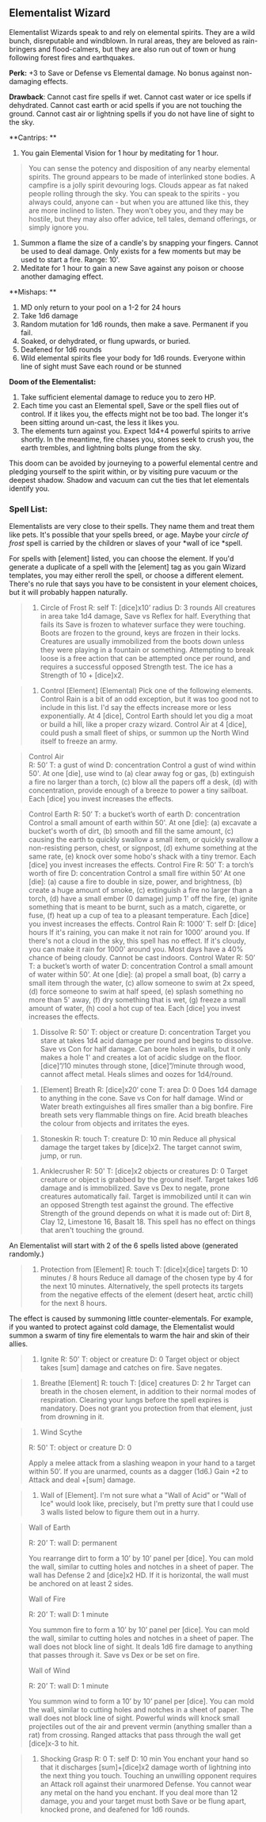 ## Elementalist Wizard

Elementalist Wizards speak to and rely on elemental spirits. They are a wild bunch, disreputable and windblown. In rural areas, they are beloved as rain-bringers and flood-calmers, but they are also run out of town or hung following forest fires and earthquakes. 

**Perk:** +3 to Save or Defense vs Elemental damage. No bonus against non-damaging effects.

**Drawback**: Cannot cast fire spells if wet. Cannot cast water or ice spells if dehydrated. Cannot cast earth or acid spells if you are not touching the ground. Cannot cast air or lightning spells if you do not have line of sight to the sky. 

**Cantrips: **

1. You gain Elemental Vision for 1 hour by meditating for 1 hour. 

> You can sense the potency and disposition of any nearby elemental spirits. The ground appears to be made of interlinked stone bodies. A campfire is a jolly spirit devouring logs. Clouds appear as fat naked people rolling through the sky. You can speak to the spirits - you always could, anyone can - but when you are attuned like this, they are more inclined to listen. They won't obey you, and they may be hostile, but they may also offer advice, tell tales, demand offerings, or simply ignore you. 

1. Summon a flame the size of a candle's by snapping your fingers. Cannot be used to deal damage. Only exists for a few moments but may be used to start a fire. Range: 10'.
2. Meditate for 1 hour to gain a new Save against any poison or choose another damaging effect.

**Mishaps: **

1. MD only return to your pool on a 1-2 for 24 hours 
2. Take 1d6 damage 
3. Random mutation for 1d6 rounds, then make a save. Permanent if you fail. 
4. Soaked, or dehydrated, or flung upwards, or buried. 
5. Deafened for 1d6 rounds 
6. Wild elemental spirits flee your body for 1d6 rounds. Everyone within line of sight must Save each round or be stunned

**Doom of the Elementalist:**

1. Take sufficient elemental damage to reduce you to zero HP. 
2. Each time you cast an Elemental spell, Save or the spell flies out of control. If it likes you, the effects might not be too bad. The longer it's been sitting around un-cast, the less it likes you.
3. The elements turn against you. Expect 1d4+4 powerful spirits to arrive shortly. In the meantime, fire chases you, stones seek to crush you, the earth trembles, and lightning bolts plunge from the sky.

This doom can be avoided by journeying to a powerful elemental centre and pledging yourself to the spirit within, or by visiting pure vacuum or the deepest shadow. Shadow and vacuum can cut the ties that let elementals identify you.

### Spell List:

Elementalists are very close to their spells. They name them and treat them like pets. It's possible that your spells breed, or age. Maybe your *circle of frost* spell is carried by the children or slaves of your *wall of ice *spell.

For spells with [element] listed, you can choose the element. If you'd generate a duplicate of a spell with the [element] tag as you gain Wizard templates, you may either reroll the spell, or choose a different element. There's no rule that says you have to be consistent in your element choices, but it will probably happen naturally.

> 1. Circle of Frost
>    R: self T: [dice]x10’ radius D: 3 rounds 
>      All creatures in area take 1d4 damage, Save vs Reflex for half. Everything that fails its Save is frozen to whatever surface they were touching. Boots are frozen to the ground, keys are frozen in their locks. Creatures are usually immobilized from the boots down unless they were playing in a fountain or something. Attempting to break loose is a free action that can be attempted once per round, and requires a successful opposed Strength test. The ice has a Strength of 10 + [dice]x2.

> 1. Control [Element] (Elemental) Pick one of the following elements. Control Rain is a bit of an odd exception, but it was too good not to include in this list. I'd say the effects increase more or less exponentially. At 4 [dice], Control Earth should let you dig a moat or build a hill, like a proper crazy wizard. Control Air at 4 [dice], could push a small fleet of ships, or summon up the North Wind itself to freeze an army.

> Control Air  
> R: 50’ T: a gust of wind D: concentration 
> Control a gust of wind within 50'. At one [die], use wind to (a) clear away fog or gas, (b) extinguish a fire no larger than a torch, (c) blow all the papers off a desk, (d) with concentration, provide enough of a breeze to power a tiny sailboat. Each [dice] you invest increases the effects.   



> Control Earth 
> R: 50’ T: a bucket’s worth of earth D: concentration 
> Control a small amount of earth within 50'. At one [die]: (a) excavate a bucket's worth of dirt, (b) smooth and fill the same amount, (c) causing the earth to quickly swallow a small item, or quickly swallow a non-resisting person, chest, or signpost, (d) exhume something at the same rate, (e) knock over some hobo's shack with a tiny tremor. Each [dice] you invest increases the effects. 
> Control Fire 
> R: 50’ T: a torch’s worth of fire D: concentration 
> Control a small fire within 50’ At one [die]: (a) cause a fire to double in size, power, and brightness, (b) create a huge amount of smoke, (c) extinguish a fire no larger than a torch, (d) have a small ember (0 damage) jump 1' off the fire, (e) ignite something that is meant to be burnt, such as a match, cigarette, or fuse, (f) heat up a cup of tea to a pleasant temperature. Each [dice] you invest increases the effects. 
> Control Rain 
> R: 1000’ T: self D: [dice] hours 
> If it's raining, you can make it not rain for 1000' around you. If there's not a cloud in the sky, this spell has no effect. If it's cloudy, you can make it rain for 1000' around you. Most days have a 40% chance of being cloudy. Cannot be cast indoors. 
> Control Water 
> R: 50’ T: a bucket’s worth of water D: concentration 
> Control a small amount of water within 50’. At one [die]: (a) propel a small boat, (b) carry a small item through the water, (c) allow someone to swim at 2x speed, (d) force someone to swim at half speed, (e) splash something no more than 5' away, (f) dry something that is wet, (g) freeze a small amount of water, (h) cool a hot cup of tea. Each [dice] you invest increases the effects.



> 1. Dissolve 
>    R: 50' T: object or creature D: concentration 
>      Target you stare at takes 1d4 acid damage per round and begins to dissolve. Save vs Con for half damage. Can bore holes in walls, but it only makes a hole 1' and creates a lot of acidic sludge on the floor. [dice]”/10 minutes through stone, [dice]”/minute through wood, cannot affect metal. Heals slimes and oozes for 1d4/round.



> 1. [Element] Breath 
>    R: [dice]x20‘ cone T: area D: 0
>      Does 1d4 damage to anything in the cone. Save vs Con for half damage. Wind or Water breath extinguishes all fires smaller than a big bonfire. Fire breath sets very flammable things on fire. Acid breath bleaches the colour from objects and irritates the eyes.



> 1. Stoneskin 
>    R: touch T: creature D: 10 min 
>      Reduce all physical damage the target takes by [dice]x2. The target cannot swim, jump, or run.



> 1. Anklecrusher 
>    R: 50' T: [dice]x2 objects or creatures D: 0 
>      Target creature or object is grabbed by the ground itself. Target takes 1d6 damage and is immobilized. Save vs Dex to negate, prone creatures automatically fail. Target is immobilized until it can win an opposed Strength test against the ground. The effective Strength of the ground depends on what it is made out of: Dirt 8, Clay 12, Limestone 16, Basalt 18. This spell has no effect on things that aren't touching the ground.

An Elementalist will start with 2 of the 6 spells listed above (generated randomly.)

> 1. Protection from [Element] 
>    R: touch T: [dice]x[dice] targets D: 10 minutes / 8 hours 
>      Reduce all damage of the chosen type by 4 for the next 10 minutes. Alternatively, the spell protects its targets from the negative effects of the element (desert heat, arctic chill) for the next 8 hours.

The effect is caused by summoning little counter-elementals. For example, if you wanted to protect against cold damage, the Elementalist would summon a swarm of tiny fire elementals to warm the hair and skin of their allies.

> 1. Ignite 
>    R: 50' T: object or creature D: 0 
>      Target object or object takes [sum] damage and catches on fire. Save negates.



> 1. Breathe [Element] 
>    R: touch T: [dice] creatures D: 2 hr 
>      Target can breath in the chosen element, in addition to their normal modes of respiration. Clearing your lungs before the spell expires is mandatory. Does not grant you protection from that element, just from drowning in it.

 

> 1. Wind Scythe
>
> R: 50' T: object or creature D: 0
>
> Apply a melee attack from a slashing weapon in your hand to a target within 50’. If you are unarmed, counts as a dagger (1d6.) Gain +2 to Attack and deal +[sum] damage.



> 1. Wall of [Element].
>       I'm not sure what a "Wall of Acid" or "Wall of Ice" would look like, precisely, but I'm pretty sure that I could use 3 walls listed below to figure them out in a hurry.

> Wall of Earth
>
> R: 20’ T: wall D: permanent
>
> You rearrange dirt to form a 10’ by 10’ panel per [dice]. You can mold the wall, similar to cutting holes and notches in a sheet of paper. The wall has Defense 2 and [dice]x2 HD. If it is horizontal, the wall must be anchored on at least 2 sides.
>
> Wall of Fire
>
> R: 20’ T: wall D: 1 minute
>
> You summon fire to form a 10’ by 10’ panel per [dice]. You can mold the wall, similar to cutting holes and notches in a sheet of paper. The wall does not block line of sight. It deals 1d6 fire damage to anything that passes through it. Save vs Dex or be set on fire.
>
> Wall of Wind
>
> R: 20’ T: wall D: 1 minute
>
> You summon wind to form a 10’ by 10’ panel per [dice]. You can mold the wall, similar to cutting holes and notches in a sheet of paper. The wall does not block line of sight. Powerful winds will knock small projectiles out of the air and prevent vermin (anything smaller than a rat) from crossing. Ranged attacks that pass through the wall get [dice]x-3 to hit.



> 1. Shocking Grasp 
>       R: 0 T: self D: 10 min 
>     You enchant your hand so that it discharges [sum]+[dice]x2 damage worth of lightning into the next thing you touch. Touching an unwilling opponent requires an Attack roll against their unarmored Defense. You cannot wear any metal on the hand you enchant. If you deal more than 12 damage, you and your target must both Save or be flung apart, knocked prone, and deafened for 1d6 rounds.